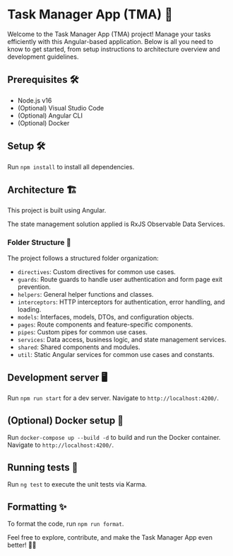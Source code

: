 # Task Manager App (TMA) 🚀

Welcome to the Task Manager App (TMA) project! Manage your tasks efficiently with this Angular-based application. Below is all you need to know to get started, from setup instructions to architecture overview and development guidelines.

## Prerequisites 🛠️

- Node.js v16
- (Optional) Visual Studio Code
- (Optional) Angular CLI
- (Optional) Docker

## Setup 🛠️

Run `npm install` to install all dependencies.

## Architecture 🏗️

This project is built using Angular.

The state management solution applied is RxJS Observable Data Services.

### Folder Structure 📁

The project follows a structured folder organization:

- `directives`: Custom directives for common use cases.
- `guards`: Route guards to handle user authentication and form page exit prevention.
- `helpers`: General helper functions and classes.
- `interceptors`: HTTP interceptors for authentication, error handling, and loading.
- `models`: Interfaces, models, DTOs, and configuration objects.
- `pages`: Route components and feature-specific components.
- `pipes`: Custom pipes for common use cases.
- `services`: Data access, business logic, and state management services.
- `shared`: Shared components and modules.
- `util`: Static Angular services for common use cases and constants.

## Development server 🖥️

Run `npm run start` for a dev server. Navigate to `http://localhost:4200/`.

## (Optional) Docker setup 🐳

Run `docker-compose up --build -d` to build and run the Docker container. Navigate to `http://localhost:4200/`.

## Running tests 🧪

Run `ng test` to execute the unit tests via Karma.

## Formatting ✨

To format the code, run `npm run format`.

Feel free to explore, contribute, and make the Task Manager App even better! 🚀📝
